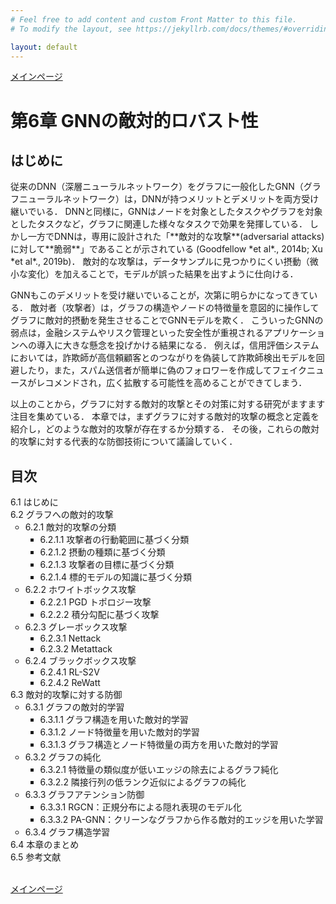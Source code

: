 ```yaml
---
# Feel free to add content and custom Front Matter to this file.
# To modify the layout, see https://jekyllrb.com/docs/themes/#overriding-theme-defaults

layout: default
---
```

<a href="./">メインページ</a>

<h1>第6章 GNNの敵対的ロバスト性</h1>

<h2>はじめに</h2>
従来のDNN（深層ニューラルネットワーク）をグラフに一般化したGNN（グラフニューラルネットワーク）は，DNNが持つメリットとデメリットを両方受け継いでいる． DNNと同様に，GNNはノードを対象としたタスクやグラフを対象としたタスクなど，グラフに関連した様々なタスクで効果を発揮している． しかし一方でDNNは，専用に設計された「**敵対的な攻撃**(adversarial attacks)に対して**脆弱**」であることが示されている (Goodfellow *et al*., 2014b; Xu *et al*., 2019b)． 敵対的な攻撃は，データサンプルに見つかりにくい摂動（微小な変化）を加えることで，モデルが誤った結果を出すように仕向ける．

GNNもこのデメリットを受け継いでいることが，次第に明らかになってきている． 敵対者（攻撃者）は，グラフの構造やノードの特徴量を意図的に操作してグラフに敵対的摂動を発生させることでGNNモデルを欺く． こういったGNNの弱点は，金融システムやリスク管理といった安全性が重視されるアプリケーションへの導入に大きな懸念を投げかける結果になる． 例えば，信用評価システムにおいては，詐欺師が高信頼顧客とのつながりを偽装して詐欺師検出モデルを回避したり，また，スパム送信者が簡単に偽のフォロワーを作成してフェイクニュースがレコメンドされ，広く拡散する可能性を高めることができてしまう．

以上のことから，グラフに対する敵対的攻撃とその対策に対する研究がますます注目を集めている． 本章では，まずグラフに対する敵対的攻撃の概念と定義を紹介し，どのような敵対的攻撃が存在するか分類する． その後，これらの敵対的攻撃に対する代表的な防御技術について議論していく．

<h2>目次</h2>
<ul style="list-style-type: none; padding-left:0;">
  <li>6.1 はじめに</li>
  <li>6.2 グラフへの敵対的攻撃
    <ul>
      <li>6.2.1 敵対的攻撃の分類
        <ul>
          <li>6.2.1.1 攻撃者の行動範囲に基づく分類</li>
          <li>6.2.1.2 摂動の種類に基づく分類</li>
          <li>6.2.1.3 攻撃者の目標に基づく分類</li>
          <li>6.2.1.4 標的モデルの知識に基づく分類</li>
        </ul>
      </li>
      <li>6.2.2 ホワイトボックス攻撃
        <ul>
          <li>6.2.2.1 PGD トポロジー攻撃</li>
          <li>6.2.2.2 積分勾配に基づく攻撃</li>
        </ul>
      </li>
      <li>6.2.3 グレーボックス攻撃
        <ul>
          <li>6.2.3.1 Nettack</li>
          <li>6.2.3.2 Metattack</li>
        </ul>
      </li>
      <li>6.2.4 ブラックボックス攻撃
        <ul>
          <li>6.2.4.1 RL-S2V</li>
          <li>6.2.4.2 ReWatt</li>
        </ul>
      </li>
    </ul>
  </li>
  <li>6.3 敵対的攻撃に対する防御
    <ul>
      <li>6.3.1 グラフの敵対的学習
        <ul>
          <li>6.3.1.1 グラフ構造を用いた敵対的学習</li>
          <li>6.3.1.2 ノード特徴量を用いた敵対的学習</li>
          <li>6.3.1.3 グラフ構造とノード特徴量の両方を用いた敵対的学習</li>
        </ul>
      </li>
      <li>6.3.2 グラフの純化
        <ul>
          <li>6.3.2.1 特徴量の類似度が低いエッジの除去によるグラフ純化</li>
          <li>6.3.2.2 隣接行列の低ランク近似によるグラフの純化</li>
        </ul>
      </li>
      <li>6.3.3 グラフアテンション防御
        <ul>
          <li>6.3.3.1 RGCN：正規分布による隠れ表現のモデル化</li>
          <li>6.3.3.2 PA-GNN：クリーンなグラフから作る敵対的エッジを用いた学習</li>
        </ul>
      </li>
      <li>6.3.4 グラフ構造学習</li>
    </ul>
  </li>
  <li>6.4 本章のまとめ</li>
  <li>6.5 参考文献</li>
</ul>
<br>
<a href="./">メインページ</a>
